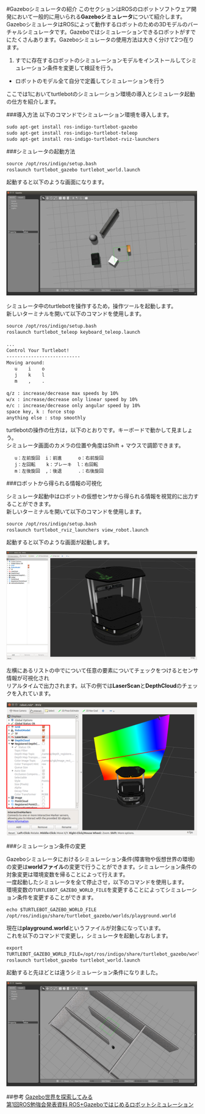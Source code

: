 #Gazeboシミュレータの紹介
このセクションはROSのロボットソフトウェア開発において一般的に用いられる**Gazeboシミュレータ**について紹介します。  
GazeboシミュレータはROSによって動作するロボットのための3Dモデルのバーチャルシミュレータです。Gazeboではシミュレーションできるロボットがすでにたくさんあります。Gazeboシミュレータの使用方法は大きく分けて2つ在ります。

1. すでに存在するロボットのシミュレーションモデルをインストールしてシミュレーション条件を変更して検証を行う。
- ロボットのモデル全て自分で定義してシミュレーションを行う

ここでは1においてturtlebotのシミュレーション環境の導入とシミュレータ起動の仕方を紹介します。

###導入方法
以下のコマンドでシミュレーション環境を導入します。

```
sudo apt-get install ros-indigo-turtlebot-gazebo
sudo apt-get install ros-indigo-turtlebot-teleop
sudo apt-get install ros-indigo-turtlebot-rviz-launchers
```

###シミュレータの起動方法

```
source /opt/ros/indigo/setup.bash
roslaunch turtlebot_gazebo turtlebot_world.launch
```
起動すると以下のような画面になります。

<img src="../pic/gazebo_boot.png" width=500>

シミュレータ中のturtlebotを操作するため，操作ツールを起動します。  
新しいターミナルを開いて以下のコマンドを使用します。

```
source /opt/ros/indigo/setup.bash
roslaunch turtlebot_teleop keyboard_teleop.launch

...
Control Your Turtlebot!
---------------------------
Moving around:
   u    i    o
   j    k    l
   m    ,    .

q/z : increase/decrease max speeds by 10%
w/x : increase/decrease only linear speed by 10%
e/c : increase/decrease only angular speed by 10%
space key, k : force stop
anything else : stop smoothly
```

turtlebotの操作の仕方は，以下のとおりです。キーボードで動かして見ましょう。  
シミュレータ画面のカメラの位置や角度はShift + マウスで調節できます。

```
   u：左前旋回  i：前進      o：右前旋回  
   j：左回転    k：ブレーキ  l：右回転  
   m：左後旋回  ,：後退      .：右後旋回  
```

###ロボットから得られる情報の可視化

シミュレータ起動中はロボットの仮想センサから得られる情報を視覚的に出力することができます。  
新しいターミナルを開いて以下のコマンドを使用します。

```
source /opt/ros/indigo/setup.bash
roslaunch turtlebot_rviz_launchers view_robot.launch
```
起動すると以下のような画面が起動します。

<img src="../pic/rviz.png" width=500>

左横にあるリストの中でについて任意の要素についてチェックをつけるとセンサ情報が可視化され  
リアルタイムで出力されます。以下の例では**LaserScan**と**DepthCloud**のチェックを入れています。

<img src="../pic/rviz_add.png" width=500>

###シミュレーション条件の変更

Gazeboシミュレータにおけるシミュレーション条件(障害物や仮想世界の環境)の変更は**worldファイル**の変更で行うことができます。シミュレーション条件の対象変更は環境変数を帰ることによって行えます。  
一度起動したシミュレータを全て停止させ，以下のコマンドを使用します。  
環境変数の`TURTLEBOT_GAZEBO_WORLD_FILE`を変更することによってシミュレーション条件を変更することができます。

```
echo $TURTLEBOT_GAZEBO_WORLD_FILE
/opt/ros/indigo/share/turtlebot_gazebo/worlds/playground.world
```
現在は**playground.world**というファイルが対象になっています。  
これを以下のコマンドで変更し，シミュレータを起動しなおします。

```
export TURTLEBOT_GAZEBO_WORLD_FILE=/opt/ros/indigo/share/turtlebot_gazebo/worlds/corridor.world
roslaunch turtlebot_gazebo turtlebot_world.launch
```

起動すると先ほどとは違うシミュレーション条件になりました。

<img src="../pic/gazebo_co.png" width=500>


##参考
[Gazebo世界を探索してみる](http://wiki.ros.org/ja/turtlebot_simulator/Tutorials/hydro/Explore%20the%20Gazebo%20world)  
[第1回ROS勉強会発表資料 ROS+Gazeboではじめるロボットシミュレーション](http://www.slideshare.net/akio19937/1rosrosgazebo)
